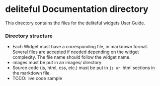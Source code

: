 # deliteful Documentation directory

This directory contains the files for the deliteful widgets User Guide.

### Directory structure
 * Each Widget must have a corresponding file, in markdown format. Several files are accepted if needed depending on the widget complexity. The file name should follow the widget name.
 * images must be put in an images/ directory
 * Source code (js, html, css, etc.) must be put in ```js or ```html sections in the markdown file.
 * TODO: live code sample
